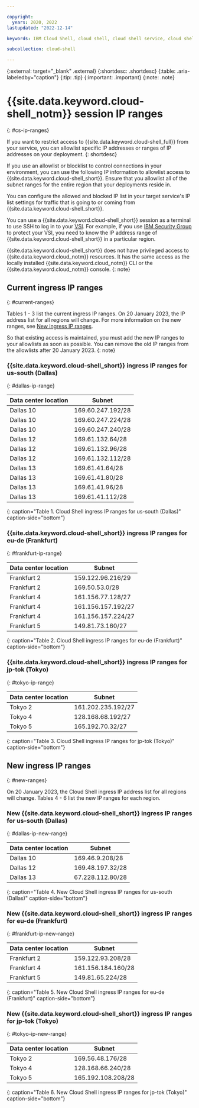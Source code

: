 ```yaml
---

copyright:
  years: 2020, 2022
lastupdated: "2022-12-14"

keywords: IBM Cloud Shell, cloud shell, cloud shell service, cloud shell ip addresses, cloud shell allowlist, cloud shell blocklist

subcollection: cloud-shell

---
```


{:external: target="_blank" .external}
{:shortdesc: .shortdesc}
{:table: .aria-labeledby="caption"}
{:tip: .tip}
{:important: .important}
{:note: .note}

# {{site.data.keyword.cloud-shell_notm}} session IP ranges
{: #cs-ip-ranges}

If you want to restrict access to {{site.data.keyword.cloud-shell_full}} from your service, you can allowlist specific IP addresses or ranges of IP addresses on your deployment.
{: shortdesc}

If you use an allowlist or blocklist to control connections in your environment, you can use the following IP information to allowlist access to {{site.data.keyword.cloud-shell_short}}. Ensure that you allowlist all of the subnet ranges for the entire region that your deployments reside in.

You can configure the allowed and blocked IP list in your target service's IP list settings for traffic that is going to or coming from {{site.data.keyword.cloud-shell_short}}.

You can use a {{site.data.keyword.cloud-shell_short}} session as a terminal to use SSH to log in to your [VSI](/docs/virtual-servers?topic=virtual-servers-about-virtual-servers). For example, if you use [IBM Security Group](/docs/security-groups?topic=security-groups-about-ibm-security-groups) to protect your VSI, you need to know the IP address range of {{site.data.keyword.cloud-shell_short}} in a particular region.

{{site.data.keyword.cloud-shell_short}} does not have privileged access to {{site.data.keyword.cloud_notm}} resources. It has the same access as the locally installed {{site.data.keyword.cloud_notm}} CLI or the {{site.data.keyword.cloud_notm}} console.
{: note}

## Current ingress IP ranges
{: #current-ranges}

Tables 1 - 3 list the current ingress IP ranges. On 20 January 2023, the IP address list for all regions will change. For more information on the new ranges, see [New ingress IP ranges](#new-ranges).

So that existing access is maintained, you must add the new IP ranges to your allowlists as soon as possible. You can remove the old IP ranges from the allowlists after 20 January 2023.
{: note}

### {{site.data.keyword.cloud-shell_short}} ingress IP ranges for us-south (Dallas)
{: #dallas-ip-range}

Data center location | Subnet
-- | --
| Dallas 10 | 169.60.247.192/28 |
| Dallas 10 | 169.60.247.224/28 |
| Dallas 10 | 169.60.247.240/28 |
| Dallas 12 | 169.61.132.64/28 |
| Dallas 12 | 169.61.132.96/28 |
| Dallas 12 | 169.61.132.112/28 |
| Dallas 13 | 169.61.41.64/28 |
| Dallas 13 | 169.61.41.80/28 |
| Dallas 13 | 169.61.41.96/28 |
| Dallas 13 | 169.61.41.112/28 |
{: caption="Table 1. Cloud Shell ingress IP ranges for us-south (Dallas)" caption-side="bottom"}

### {{site.data.keyword.cloud-shell_short}} ingress IP ranges for eu-de (Frankfurt)
{: #frankfurt-ip-range}

Data center location | Subnet
-- | --
| Frankfurt 2 | 159.122.96.216/29 |
| Frankfurt 2 | 169.50.53.0/28 |
| Frankfurt 4 | 161.156.77.128/27 |
| Frankfurt 4 | 161.156.157.192/27 |
| Frankfurt 4 | 161.156.157.224/27 |
| Frankfurt 5 | 149.81.73.160/27 |
{: caption="Table 2. Cloud Shell ingress IP ranges for eu-de (Frankfurt)" caption-side="bottom"}

### {{site.data.keyword.cloud-shell_short}} ingress IP ranges for jp-tok (Tokyo)
{: #tokyo-ip-range}

Data center location | Subnet
-- | --
| Tokyo 2 | 161.202.235.192/27 |
| Tokyo 4 | 128.168.68.192/27 |
| Tokyo 5 | 165.192.70.32/27 |
{: caption="Table 3. Cloud Shell ingress IP ranges for jp-tok (Tokyo)" caption-side="bottom"}


## New ingress IP ranges
{: #new-ranges}

On 20 January 2023, the Cloud Shell ingress IP address list for all regions will change. Tables 4 - 6 list the new IP ranges for each region.


### New {{site.data.keyword.cloud-shell_short}} ingress IP ranges for us-south (Dallas)
{: #dallas-ip-new-range}

Data center location | Subnet
-- | --
| Dallas 10 | 169.46.9.208/28 |
| Dallas 12 | 169.48.197.32/28 |
| Dallas 13 |	67.228.112.80/28 |
{: caption="Table 4. New Cloud Shell ingress IP ranges for us-south (Dallas)" caption-side="bottom"}

### New {{site.data.keyword.cloud-shell_short}} ingress IP ranges for eu-de (Frankfurt)
{: #frankfurt-ip-new-range}

Data center location | Subnet
-- | --
| Frankfurt 2 | 159.122.93.208/28 |
| Frankfurt 4 | 161.156.184.160/28 |
| Frankfurt 5 | 149.81.65.224/28 |
{: caption="Table 5. New Cloud Shell ingress IP ranges for eu-de (Frankfurt)" caption-side="bottom"}

### New {{site.data.keyword.cloud-shell_short}} ingress IP ranges for jp-tok (Tokyo)
{: #tokyo-ip-new-range}

Data center location | Subnet
-- | --
| Tokyo 2 | 169.56.48.176/28 |
| Tokyo 4 | 128.168.66.240/28 |
| Tokyo 5 | 165.192.108.208/28 |
{: caption="Table 6. New Cloud Shell ingress IP ranges for jp-tok (Tokyo)" caption-side="bottom"}
